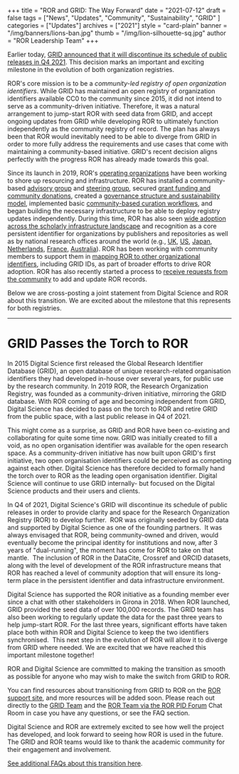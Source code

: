 +++
title = "ROR and GRID: The Way Forward"
date = "2021-07-12"
draft = false
tags = ["News", "Updates", "Community", "Sustainability", "GRID" ]
categories = ["Updates"]
archives = ["2021"]
style = "card-plain"
banner = "/img/banners/lions-ban.jpg"
thumb = "/img/lion-silhouette-sq.jpg"
author = "ROR Leadership Team"
+++

Earlier today, [GRID announced that it will discontinue its schedule of public releases in Q4 2021](https://www.digital-science.com/press-release/grid-passes-torch-to-ror/). This decision marks an important and exciting milestone in the evolution of both organization registries.

ROR's core mission is to be a *community-led registry of open organization identifiers*. While GRID has maintained an open registry of organization identifiers available CC0 to the community since 2015, it did not intend to serve as a community-driven initiative. Therefore, it was a natural arrangement to jump-start ROR with seed data from GRID, and accept ongoing updates from GRID while developing ROR to ultimately function independently as the community registry of record. The plan has always been that ROR would inevitably need to be able to diverge from GRID in order to more fully address the requirements and use cases that come with maintaining a community-based initiative. GRID's recent decision aligns perfectly with the progress ROR has already made towards this goal.

Since its launch in 2019, ROR's [operating organizations](https://ror.org/governance) have been working to shore up resourcing and infrastructure. ROR has installed a community-based [advisory group](https://ror.org/community/#community-advisory-group) and [steering group](https://ror.org/community/#steering-group), secured [grant funding and community donations](https://ror.org/blog/2020-08-20-ror-progress-update/), created a [governance structure and sustainability model](https://ror.org/about), implemented basic [community-based curation workflows](https://github.com/ror-community/ror-updates#readme), and began building the necessary infrastructure to be able to deploy registry updates independently. During this time, ROR has also seen [wide adoption across the scholarly infrastructure landscape](https://ror.org/integrations) and recognition as a core persistent identifier for organizations by publishers and repositories as well as by national research offices around the world (e.g., [UK](https://repository.jisc.ac.uk/id/eprint/7840), [US](https://www.arl.org/news/new-report-provides-recommendations-for-effective-data-practices-based-on-national-science-foundation-research-enterprise-convening/), [Japan](https://www.nistep.go.jp/en/?p=4916), [Netherlands](https://www.nwo.nl/en/news/nwo-persistent-identifier-strategy-will-lead-increased-efficiency-and-insight), [France](https://www.ouvrirlascience.fr/deuxieme-plan-national-pour-la-science-ouverte/), [Australia](http://doi.org/10.5281/zenodo.5039512)). ROR has been working with community members to support them in [mapping ROR to other organizational identifiers](https://ror.readme.io/docs/mapping), including GRID IDs, as part of broader efforts to drive ROR adoption. ROR has also recently started a process to [receive requests from the community](https://tinyurl.com/ror-request) to add and update ROR records.

Below we are cross-posting a joint statement from Digital Science and ROR about this transition. We are excited about the milestone that this represents for both registries.

---

# GRID Passes the Torch to ROR
In 2015 Digital Science first released the Global Research Identifier Database (GRID), an open database of unique research-related organisation identifiers they had developed in-house over several years, for public use by the research community. In 2019 ROR, the Research Organization Registry, was founded as a community-driven initiative, mirroring the GRID database. With ROR coming of age and becoming independent from GRID, Digital Science has decided to pass on the torch to ROR and retire GRID from the public space, with a last public release in Q4 of 2021.

This might come as a surprise, as GRID and ROR have been co-existing and collaborating for quite some time now. GRID was initially created to fill a void, as no open organisation identifier was available for the open research space. As a community-driven initiative has now built upon GRID's first initiative, two open organisation identifiers could be perceived as competing against each other. Digital Science has therefore decided to formally hand the torch over to ROR as the leading open organisation identifier. Digital Science will continue to use GRID internally- but focused on the Digital Science products and their users and clients.

In Q4 of 2021, Digital Science's GRID will discontinue its schedule of public releases in order to provide clarity and space for the Research Organization Registry (ROR) to develop further.  ROR was originally seeded by GRID data and supported by Digital Science as one of the founding partners.  It was always envisaged that ROR, being community-owned and driven, would eventually become the principal identity for institutions and now, after 3 years of "dual-running", the moment has come for ROR to take on that mantle.  The inclusion of ROR in the DataCite, Crossref and ORCID datasets, along with the level of development of the ROR infrastructure means that ROR has reached a level of community adoption that will ensure its long-term place in the persistent identifier and data infrastructure environment.

Digital Science has supported the ROR initiative as a founding member ever since a chat with other stakeholders in Girona in 2018. When ROR launched, GRID provided the seed data of over 100,000 records. The GRID team has also been working to regularly update the data for the past three years to help jump-start ROR. For the last three years, significant efforts have taken place both within ROR and Digital Science to keep the two identifiers synchronised.  This next step in the evolution of ROR will allow it to diverge from GRID where needed. We are excited that we have reached this important milestone together!

ROR and Digital Science are committed to making the transition as smooth as possible for anyone who may wish to make the switch from GRID to ROR.

You can find resources about transitioning from GRID to ROR on the [ROR support site](https://ror.readme.io/docs/mapping), and more resources will be added soon. Please reach out directly to the [GRID Team](mailto:contact@grid.ac) and the [ROR Team via the ROR PID Forum](https://pidforum.org/c/ror-chat-room/16) Chat Room in case you have any questions, or see the FAQ section.

Digital Science and ROR are extremely excited to see how well the project has developed, and look forward to seeing how ROR is used in the future. The GRID and ROR teams would like to thank the academic community for their engagement and involvement.

[See additional FAQs about this transition here](https://www.digital-science.com/blog/2021/07/grid-passes-torch-to-ror/).
